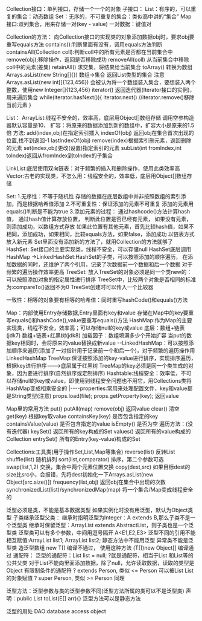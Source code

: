 Collection接口：单列接口，存储一个一个的对象
子接口：
List：有序的，可以重复的集合：动态数组
Set：无序的，不可重复的集合：类似高中讲的“集合”
Map接口:双列集合，用来存储一对(key - value) 一对数据：键值对

Collection的方法：
向Collection接口的实现类的对象添加数据obj时，要求obj要重写equals方法
contains():判断里面有没有，调用equals方法判断
containsAll(Collection coll):判断coll中的所有元素是否都在当前集合中
remove(obj);移除操作，返回是否移除成功
removeAll(coll) 从当前集合中移除coll中的元素(差集)
retainAll() 求交集，将结果给当前集合
toArray() 转换为数组
Arrays.asList(new String[]{}) 数组->集合 返回List类型的集合
    注意Arrays.asList(new int[]{123,456}) 会被认为将一个数组装入集合，要想装入两个整数，使用new Integer[]{123,456}
iterator() 返回迭代器(Iterator接口的实例)，用来遍历集合
    while(iterator.hasNext()){
        iterator.next()
        //iterator.remove()移除当前元素
    }
 
List：
ArrayList:线程不安全的，效率高，底层用Object[]数组存储
    调用空参构造器默认容量是10，
    扩容：将原来的数据添加到新的数组中，扩容大小是原来的1.5倍
    方法:
        add(index,obj)在指定索引插入
        indexOf(obj) 返回obj在集合首次出现的位置,找不到返回-1
        lastIndexOf(obj)
        remove(index)根据索引删元素，返回删除的元素
        set(index,obj)更改(设置)指定索引的元素
        subList(int fromIndex,int toIndex)返回从fromIndex到toIndex的子集合
    
LinkList:底层使用双向链表：对于频繁的插入和删除操作，使用此类效率高
Vector:古老的实现类，不怎么用：线程安全的，效率低，底层用Object[]数组存储

Set:
1.无序性：不等于随机性
存储的数据在底层数组中并非按照数组的索引添加，而是根据哈希值添加
2.不可重复性：保证添加的元素不可重复
添加的元素用equals()判断是不能为true
3.添加元素的过程：
    通过hashcode()方法计算hash值，
    通过hash值计算存放位置，
    判断此位置是否已经有元素，
        如果没有元素，则添加成功，以数组方式存放
        如果此位置有其他元素，首先比较hash值，如果不相同，添加成功，如果相同，比较equals方法，如果false，添加成功
            以链表方式放入新元素
Set里面没有添加新的方法了，就用Collection的方法就够了
HashSet: Set接口的主要实现类，线程不安全，可以存储null     HashSet底层调用HashMap
    ->LinkedHashSet:HashSet的子类，可以按照添加的顺序遍历，
        在添加数据的同时，还维护了两个引用，记录了次数据前一个数据和后一个数据
        对于频繁的遍历操作效率更高
TreeSet: 放入TreeSet的对象必须是同一个类new的：可以按照添加对象的指定属性进行排序
TreeSet中，比较两个对象是否相同的标准为:compareTo()返回不为0
TreeSet创建时可以传入一个比较器

一致性：相等的对象要有相等的哈希值：同时重写hashCode()和equals()方法

Map：内部使用Entry存储数据,Entry里面有key和value
存储在Map中的key要重写equals()和hashCode(),value要重写equals()方法
HashMap:作为Map的主要实现类，线程不安全，效率高；可以存储null的key或value
底层：数组+链表(jdk7) 数组+链表+红黑树(jdk8) 加载因子：数组填满多少个开始扩容
当put的数据key相同时，会将原来的value替换成新value
    --LinkedHashMap：可以按照添加顺序来遍历(添加了一对指针用于记录前一个和后一个)，对于频繁的遍历操作用LinkedHashMap
TreeMap:保证按照添加的key-value进行排序，实现排序遍历，根据key进行排序--->底层属于红黑树
    TreeMap的key必须是同一个类生成的对象，因为要进行排序(自然排序或定制排序)
Hashtable:线程安全：效率低，不可以存储null的key或value，即使用到线程安全问题也不用它，用Collections类将HashMap变成相乘安全的
    |----properties:常用来处理配置文件，key和value都是String类型(注意)
    props.load(file);
    props.getProperty(key); 返回value

Map里的常用方法
put()
putAll(map)
remove(obj) 返回value
clear() 清空
get(key) 根据key取value
containsKey(key) 是否包含指定的key
containsValue(value) 是否包含指定的value
isEmpty() 是否为空
遍历方法：(没有迭代器)
keySet() 返回所有的key构成的Set
values() 返回所有的value构成的Collection
entrySet() 所有的Entry(key-value)构成的Set

Collections:工具类(用于操作Set,List,Map等集合)
reverse(list) 反转List
shuffle(list) 随机排列
sort(list,comparator) 排序，第二个参数可选
swap(list,1,2) 交换，集合中两个元素位置交换
copy(dest,src) 如果目标dest的size比src小，会报错，先将dest初始化一下Arrays.asList(new Object[src.size()])
frequency(list,obj) 返回obj在集合中出现的次数
synchronizedList(list)/synchronizedMap(map) 将一个集合/Map变成线程安全的

泛型必须是类，不能是基本数据类型
如果实例化时没有用泛型，默认为Object类型
子类继承泛型父类：
    继承时指明泛型为Integer：A extends B<Integer>,那么子类不是一个泛型类
    继承时保留泛型：ArrayList<T> extends AbstractList<T>，则子类也是一个泛型类
泛型类可以有多个参数，中间用逗号隔开 A<E1,E2,E3>
泛型不同的引用不能相互赋值:ArrayList<Integer> list1;  ArrayList<String> list2;
静态方法中不能用泛型
异常类不能是泛型类
造泛型数组 new T[] 编译不通过，  使用这种方法 (T[])new Object[] 编译通过
通配符：
泛型的通配符：List<?> list = null; ?就是通配符，相当于List<String> 和List<Integer>等的公共父类
对于List<?>不能向里面添加数据，除了null，允许读取数据，读取的类型是Object
有限制条件的通配符 
    ? extends Person, 类似 <= Person  可以被List<Person> List<Student> 的对象赋值
    ? super Person,   类似 >= Person  同理

泛型方法：泛型参数与类的泛型参数不同(泛型方法所属的类可以不是泛型类)
声明：public <E> List<E> toList(E[] arr){}
泛型方法可以是静态方法

泛型的用处
DAO:database access object









